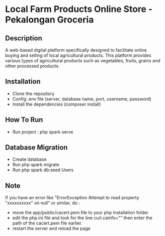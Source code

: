 # Local Farm Products Online Store - Pekalongan Groceria
## Description
A web-based digital platform specifically designed to facilitate online buying and selling of local agricultural products. This platform provides various types of agricultural products such as vegetables, fruits, grains and other processed products. 

## Installation
- Clone the repository
- Config .env file (server, database name, port, username, password)
- Install the dependencies (composer install)

## How To Run
- Run project : php spark serve

## Database Migration 
- Create database
- Run php spark migrate
- Run php spark db:seed Users

## Note
If you have an error like "ErrorException
Attempt to read property "xxxxxxxxxx" on null" or similar, do :

- move the app/public/cacert.pem file to your php installation folder
- edit the php.ini file and look for the line curl.cainfo="" then enter the path of the cacert.pem file earlier.
- restart the server and reload the page

